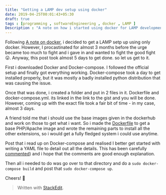 ```yaml
---
title: "Getting a LAMP dev setup using docker"
date: 2019-04-25T00:01:43+05:30
draft: true
tags : [programming , softwareEngineering , docker , LAMP ]
Description : "A note on how i started using docker for LAMP development"
---
```

Following [A note on docker](https://trshant.dev/2019/01/27/A-note-on-docker.html), i decided to get a LAMP setp up using only docker. However, I procastinated for almost 3 months before the urge became too much to fight and i gave in and wanted to fight the good fight :stuck_out_tongue:. 
Anyway, this post took almost 5 days to get done. so let us get to it.

First i downloaded Docker and Docker-compose. I followed the official setup and finally got everything working. Docker-compose took a day to get installed properly, but it was mostly a badly installed python distribution that was causing the issue.  
  
  Once that was done, i created a folder and put in 2 files in it. Dockerfile and docker-compose.yml. its linked in the link to the gist and you will be done. However, coming up with the exact file took a fair bit of time - in my case, almost 3 days.  
  
  A friend told me that i should use the base images given in the dockerhub and work on those to get what i want. So i made the [Dockerfile]([https://gist.github.com/Trshant/e06bebd178915a7a025339c4bd5e5d94#file-dockerfile](https://gist.github.com/Trshant/e06bebd178915a7a025339c4bd5e5d94#file-dockerfile)) to get a base PHP/Apache image and wrote the remaining parts to install all the other extensions, so i would get a fully fledged system i could use anytime.  
    
  Post that i read up on Docker-compose and realised I better get started with writing a YAML file to detail out all the details. This has been carefully [commented](https://gist.github.com/Trshant/e06bebd178915a7a025339c4bd5e5d94#file-docker-compose-yml)) and i hope that the comments are good enough explanation.  
  
  Then all i needed to do was go over to that directory and do a `sudo docker-compose build` and post that `sudo docker-compose up`.
  
  Cheers! :beers:
 
> Written with [StackEdit](https://stackedit.io/).
<!--stackedit_data:
eyJoaXN0b3J5IjpbNzQ3MTY1NzkzLDE0NjI0OTM0ODBdfQ==
-->